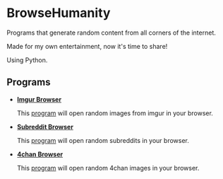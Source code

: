 # BrowseHumanity

Programs that generate random content from all corners of the internet.

Made for my own entertainment, now it's time to share!

Using Python.

## Programs

- **[Imgur Browser](Imgur%20Browser/README.md)**

  This [program](Imgur%20Browser/imgur_browser.py) will open random images from imgur in your browser.

- **[Subreddit Browser](Subreddit%20Browser/README.md)**

  This [program](Subreddit%20Browser/subreddit_browser.py) will open random subreddits in your browser.

- **[4chan Browser](4chan%20Browser/README.md)**

  This [program](4chan%20Browser/subreddit_browser.py) will open random 4chan images in your browser.
